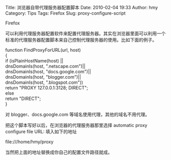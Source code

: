Title: 浏览器自带代理服务器配置脚本
Date: 2010-02-04 19:33
Author: hmy
Category: Tips
Tags: Firefox
Slug: proxy-configure-script

Firefox  

可以利用代理服务器配置软件来配置代理服务器。其实在浏览器里面可以利用一个标准的代理服务器配置脚本来自己控制代理服务器的使用。比如下面的例子。

function FindProxyForURL(url, host)  
{  
if (isPlainHostName(host) ||  
dnsDomainIs(host, ".netscape.com")||  
dnsDomainIs(host, "docs.google.com")||  
dnsDomainIs(host, "blogger.com")||  
dnsDomainIs(host, ".blogspot.com"))  
return "PROXY 127.0.0.1:3128; DIRECT";  
else  
return "DIRECT";  
}

对 blogger、docs.google.com 等域名使用代理，其他的域名不用代理。

把这个脚本写好以后，在浏览器的代理服务器那里选择 automatic proxy
configure file URL: 填入如下的地址

file:///home/hmy/proxy

当然把上面的地址替换成你自己的配置文件路径就成。
